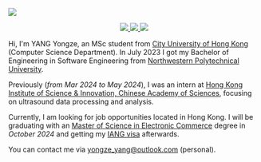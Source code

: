 ![](https://komarev.com/ghpvc/?username=YongzeYang)

<p align="center">
  <a href="https://github.com/YongzeYang">
    <img src="http://github-profile-summary-cards.vercel.app/api/cards/profile-details?username=YongzeYang&theme=transparent" />
  </a>
  <a href="https://github.com/YongzeYang">
    <img src="https://github-readme-streak-stats.herokuapp.com/?user=YongzeYang&hide_border=true&card_width=338&theme=transparent" />
  </a>
  <a href="https://github.com/YongzeYang">
    <img src="http://github-profile-summary-cards.vercel.app/api/cards/stats?username=YongzeYang&theme=transparent" />
  </a>
</p>

Hi, I'm YANG Yongze, an MSc student from [City University of Hong Kong](https://www.cityu.edu.hk/) (Computer Science Department). In July 2023 I got my Bachelor of Engineering in Software Engineering from [Northwestern Polytechnical University](https://www.nwpu.edu.cn/).

Previously (*from Mar 2024 to May 2024*), I was an intern at [Hong Kong Institute of Science & Innovation, Chinese Academy of Sciences](https://www.cair-cas.org.hk/), focusing on ultrasound data processing and analysis.

Currently, I am looking for job opportunities located in Hong Kong. I will be graduating with an [Master of Science in Electronic Commerce](https://www.cityu.edu.hk/pg/programme/p17) degree in *October 2024* and getting my [IANG visa](https://www.immd.gov.hk/eng/services/visas/IANG.html) afterwards.

You can contact me via yongze_yang@outlook.com (personal).
